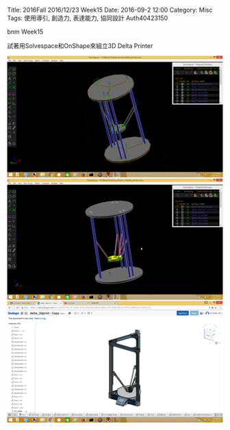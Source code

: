 Title: 2016Fall 2016/12/23 Week15
Date: 2016-09-2 12:00
Category: Misc
Tags: 使用導引, 創造力, 表達能力, 協同設計
Auth40423150

bnm Week15

試著用Solvespace和OnShape來組立3D Delta Printer

<img src="./../data/3D Printer v1.png" width= "800" />

<img src="./../data/3D Printer v2.png" width= "800" />

<img src="./../data/3D Printer  OnShape.png" width= "800" />
